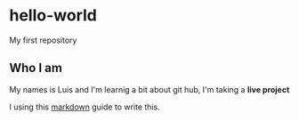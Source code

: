 # hello-world
My first repository

## Who I am
My names is Luis and I'm learnig a bit about git hub, I'm taking a **live project**

I using this [markdown](https://www.markdownguide.org/cheat-sheet/) guide to write this.
